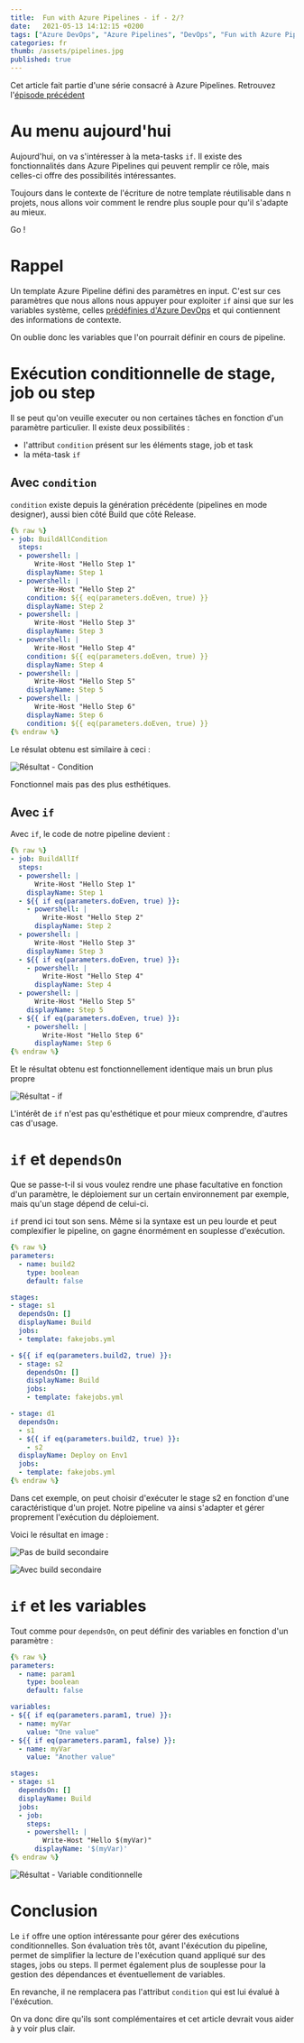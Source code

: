 ```yaml
---
title:  Fun with Azure Pipelines - if - 2/?
date:   2021-05-13 14:12:15 +0200
tags: ["Azure DevOps", "Azure Pipelines", "DevOps", "Fun with Azure Pipelines"]
categories: fr
thumb: /assets/pipelines.jpg
published: true
---
```


Cet article fait partie d'une série consacré à Azure Pipelines. Retrouvez l'[épisode précédent](/fr/2021/04/12/fun-wit-azure-pipelines-1.html)

# Au menu aujourd'hui

Aujourd'hui, on va s'intéresser à la meta-tasks ```if```. Il existe des fonctionnalités dans Azure Pipelines qui peuvent remplir ce rôle, mais celles-ci offre des possibilités intéressantes.

Toujours dans le contexte de l'écriture de notre template réutilisable dans n projets, nous allons voir comment le rendre plus souple pour qu'il s'adapte au mieux.

Go !

# Rappel

Un template Azure Pipeline défini des paramètres en input. C'est sur ces paramètres que nous allons nous appuyer pour exploiter ```if``` ainsi que sur les variables système, celles [prédéfinies d'Azure DevOps](https://docs.microsoft.com/en-us/azure/devops/pipelines/build/variables?view=azure-devops&tabs=yaml) et qui contiennent des informations de contexte.

On oublie donc les variables que l'on pourrait définir en cours de pipeline.

# Exécution conditionnelle de stage, job ou step

Il se peut qu'on veuille executer ou non certaines tâches en fonction d'un paramètre particulier. Il existe deux possibilités :

- l'attribut ```condition``` présent sur les éléments stage, job et task
- la méta-task ```if```

## Avec ```condition```

```condition``` existe depuis la génération précédente (pipelines en mode designer), aussi bien côté Build que côté Release.

```yaml
{% raw %}
- job: BuildAllCondition
  steps:
  - powershell: |
      Write-Host "Hello Step 1"
    displayName: Step 1
  - powershell: |
      Write-Host "Hello Step 2"
    condition: ${{ eq(parameters.doEven, true) }}
    displayName: Step 2
  - powershell: |
      Write-Host "Hello Step 3"
    displayName: Step 3
  - powershell: |
      Write-Host "Hello Step 4"
    condition: ${{ eq(parameters.doEven, true) }}
    displayName: Step 4
  - powershell: |
      Write-Host "Hello Step 5"
    displayName: Step 5
  - powershell: |
      Write-Host "Hello Step 6"
    displayName: Step 6
    condition: ${{ eq(parameters.doEven, true) }}
{% endraw %}
```

Le résulat obtenu est similaire à ceci :

![Résultat - Condition](/assets/fun-with-pipe-2/condition-pipe-result.png)

Fonctionnel mais pas des plus esthétiques.

## Avec ```if```

Avec ```if```, le code de notre pipeline devient :

```yaml
{% raw %}
- job: BuildAllIf
  steps:
  - powershell: |
      Write-Host "Hello Step 1"
    displayName: Step 1
  - ${{ if eq(parameters.doEven, true) }}:
    - powershell: |
        Write-Host "Hello Step 2"
      displayName: Step 2
  - powershell: |
      Write-Host "Hello Step 3"
    displayName: Step 3
  - ${{ if eq(parameters.doEven, true) }}:
    - powershell: |
        Write-Host "Hello Step 4"
      displayName: Step 4
  - powershell: |
      Write-Host "Hello Step 5"
    displayName: Step 5
  - ${{ if eq(parameters.doEven, true) }}:
    - powershell: |
        Write-Host "Hello Step 6"
      displayName: Step 6
{% endraw %}
```

Et le résultat obtenu est fonctionnellement identique mais un brun plus propre

![Résultat - if](/assets/fun-with-pipe-2/if-pipe-result.png)

L'intérêt de ```if``` n'est pas qu'esthétique et pour mieux comprendre, d'autres cas d'usage.

# ```if``` et  ```dependsOn ```

Que se passe-t-il si vous voulez rendre une phase facultative en fonction d'un paramètre, le déploiement sur un certain environnement par exemple, mais qu'un stage dépend de celui-ci.

```if``` prend ici tout son sens. Même si la syntaxe est un peu lourde et peut complexifier le pipeline, on gagne énormément en souplesse d'exécution.

```yaml
{% raw %}
parameters:
  - name: build2
    type: boolean
    default: false

stages:
- stage: s1
  dependsOn: []
  displayName: Build
  jobs:
  - template: fakejobs.yml

- ${{ if eq(parameters.build2, true) }}:
  - stage: s2
    dependsOn: []
    displayName: Build
    jobs:
    - template: fakejobs.yml

- stage: d1
  dependsOn:
  - s1
  - ${{ if eq(parameters.build2, true) }}:
    - s2
  displayName: Deploy on Env1
  jobs:
  - template: fakejobs.yml
{% endraw %}
```

Dans cet exemple, on peut choisir d'exécuter le stage s2 en fonction d'une caractéristique d'un projet. Notre pipeline va ainsi s'adapter et gérer proprement l'exécution du déploiement.

Voici le résultat en image :

![Pas de build secondaire](/assets/fun-with-pipe-2/dependson-nobuild2.png)

![Avec build secondaire](/assets/fun-with-pipe-2/dependson-build2.png)

# ```if``` et les variables

Tout comme pour ```dependsOn```, on peut définir des variables en fonction d'un paramètre :

```yaml
{% raw %}
parameters:
  - name: param1
    type: boolean
    default: false

variables:
- ${{ if eq(parameters.param1, true) }}:
  - name: myVar
    value: "One value"
- ${{ if eq(parameters.param1, false) }}:
  - name: myVar
    value: "Another value"

stages:
- stage: s1
  dependsOn: []
  displayName: Build
  jobs:
  - job:
    steps:
    - powershell: |
        Write-Host "Hello $(myVar)"
      displayName: '$(myVar)'
{% endraw %}
```

![Résultat - Variable conditionnelle](/assets/fun-with-pipe-2/conditional-variable.png)

# Conclusion

Le ```if``` offre une option intéressante pour gérer des exécutions conditionnelles. Son évaluation très tôt, avant l'éxécution du pipeline, permet de simplifier la lecture de l'exécution quand appliqué sur des stages, jobs ou steps. Il permet également plus de souplesse pour la gestion des dépendances et éventuellement de variables.

En revanche, il ne remplacera pas l'attribut ```condition``` qui est lui évalué à l'éxécution.

On va donc dire qu'ils sont complémentaires et cet article devrait vous aider à y voir plus clair.